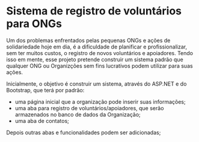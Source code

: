 # Sistema de registro de voluntários para ONGs

Um dos problemas enfrentados pelas pequenas ONGs e ações de solidariedade hoje em dia, é a dificuldade de planificar e profissionalizar, sem ter muitos custos, o registro de novos voluntários e apoiadores. Tendo isso em mente, esse projeto pretende construir um sistema padrão que qualquer ONG ou Organizções sem fins lucrativos podem utilizar para suas ações.

Inicialmente, o objetivo é construir um sistema, através do ASP.NET e do Bootstrap, que terá por padrão:
 - uma página inicial que a organização pode inserir suas informações;
 - uma aba para registro de voluntários/apoiadores, que serão armazenados no banco de dados da Organização;
 - uma aba de contatos;
 
 Depois outras abas e funcionalidades podem ser adicionadas;
 

